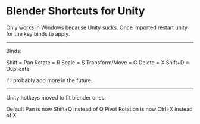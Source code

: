 Blender Shortcuts for Unity
=====================

Only works in Windows because Unity sucks.
Once imported restart unity for the key binds to apply.

--------------------------------------

Binds:

Shift = Pan
Rotate = R
Scale = S
Transform/Move = G
Delete = X
Shift+D = Duplicate

I'll probably add more in the future.

--------------------------------------

Unity hotkeys moved to fit blender ones:

Default Pan is now Shift+Q instead of Q
Pivot Rotation is now Ctrl+X instead of X

